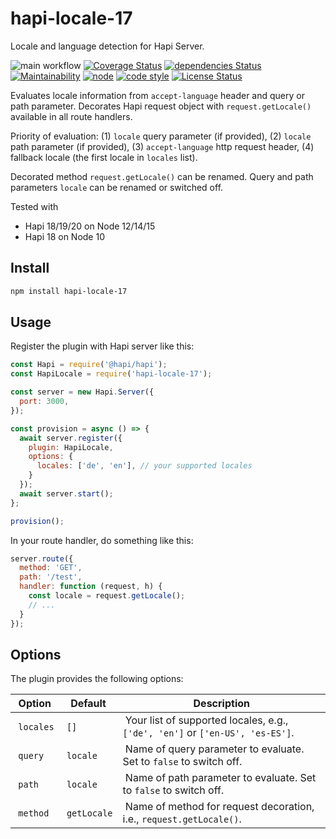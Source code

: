 # hapi-locale-17

Locale and language detection for Hapi Server.

![main workflow](https://github.com/funny-bytes/hapi-locale-17/actions/workflows/main.yml/badge.svg)
[![Coverage Status](https://coveralls.io/repos/github/funny-bytes/hapi-locale-17/badge.svg)](https://coveralls.io/github/funny-bytes/hapi-locale-17?branch=master)
[![dependencies Status](https://david-dm.org/funny-bytes/hapi-locale-17/status.svg)](https://david-dm.org/funny-bytes/hapi-locale-17)
[![Maintainability](https://api.codeclimate.com/v1/badges/2b21f79b2657870c146f/maintainability)](https://codeclimate.com/github/funny-bytes/hapi-locale-17/maintainability)
[![node](https://img.shields.io/node/v/hapi-locale-17.svg)]()
[![code style](https://img.shields.io/badge/code_style-airbnb-brightgreen.svg)](https://github.com/airbnb/javascript)
[![License Status](http://img.shields.io/npm/l/hapi-locale-17.svg)]()

Evaluates locale information from `accept-language` header and query or path parameter.
Decorates Hapi request object with `request.getLocale()` available in all route handlers.

Priority of evaluation:
(1) `locale` query parameter (if provided),
(2) `locale` path parameter (if provided),
(3) `accept-language` http request header,
(4) fallback locale (the first locale in `locales` list).

Decorated method `request.getLocale()` can be renamed.
Query and path parameters `locale` can be renamed or switched off.

Tested with

* Hapi 18/19/20 on Node 12/14/15
* Hapi 18 on Node 10

## Install

```bash
npm install hapi-locale-17
```

## Usage

Register the plugin with Hapi server like this:

```js
const Hapi = require('@hapi/hapi');
const HapiLocale = require('hapi-locale-17');

const server = new Hapi.Server({
  port: 3000,
});

const provision = async () => {
  await server.register({
    plugin: HapiLocale,
    options: {
      locales: ['de', 'en'], // your supported locales
    }
  });
  await server.start();
};

provision();
```

In your route handler, do something like this:

```js
server.route({
  method: 'GET',
  path: '/test',
  handler: function (request, h) {
    const locale = request.getLocale();
    // ...
  }
});
```

## Options

The plugin provides the following options:

| Option    | Default     | Description |
|-----------|-------------|-------------|
| `locales` | `[]`        | Your list of supported locales, e.g., `['de', 'en']` or `['en-US', 'es-ES']`. |
| `query`   | `locale`    | Name of query parameter to evaluate. Set to `false` to switch off. |
| `path`    | `locale`    | Name of path parameter to evaluate. Set to `false` to switch off. |
| `method`  | `getLocale` | Name of method for request decoration, i.e., `request.getLocale()`. |
